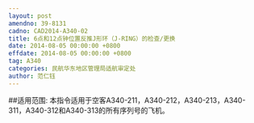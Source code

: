 ```yaml
---
layout: post
amendno: 39-8131
cadno: CAD2014-A340-02
title: 6点和12点钟位置反推J形环（J-RING）的检查/更换
date: 2014-08-05 00:00:00 +0800
effdate: 2014-08-05 00:00:00 +0800
tag: A340
categories: 民航华东地区管理局适航审定处
author: 范仁钰
---
```


##适用范围:
本指令适用于空客A340-211，A340-212，A340-213，A340-311，A340-312和A340-313的所有序列号的飞机。

